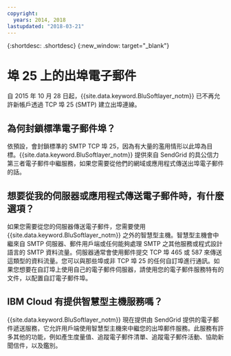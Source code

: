 ```yaml
---
copyright:
  years: 2014, 2018
lastupdated: "2018-03-21"
---
```


{:shortdesc: .shortdesc}
{:new_window: target="_blank"}

# 埠 25 上的出埠電子郵件

自 2015 年 10 月 28 日起，{{site.data.keyword.BluSoftlayer_notm}} 已不再允許新帳戶透過 TCP 埠 25 (SMTP) 建立出埠連線。

## 為何封鎖標準電子郵件埠？

依預設，會封鎖標準的 SMTP TCP 埠 25，因為有大量的濫用情形以此埠為目標。{{site.data.keyword.BluSoftlayer_notm}} 提供來自 SendGrid 的具公信力第三者電子郵件中繼服務，如果您需要從他們的網域或應用程式傳送出埠電子郵件的話。  

## 想要從我的伺服器或應用程式傳送電子郵件時，有什麼選項？

如果您需要從您的伺服器傳送電子郵件，您需要使用 {{site.data.keyword.BluSoftlayer_notm}} 之外的智慧型主機。智慧型主機會中繼來自 SMTP 伺服器、郵件用戶端或任何能夠處理 SMTP 之其他服務或程式設計語言的 SMTP 資料流量。伺服器通常會使用郵件提交 TCP 埠 465 或 587 來傳送這類型的資料流量。您可以與那些埠或非 TCP 埠 25 的任何自訂埠進行通訊。如果您想要在自訂埠上使用自己的電子郵件伺服器，請使用您的電子郵件服務特有的文件，以配置自訂電子郵件埠。

## IBM Cloud 有提供智慧型主機服務嗎？

{{site.data.keyword.BluSoftlayer_notm}} 現在提供由 SendGrid 提供的電子郵件遞送服務，它允許用戶端使用智慧型主機來中繼您的出埠郵件服務。此服務有許多其他的功能，例如產生度量值、追蹤電子郵件清單、追蹤電子郵件活動、協助新聞信件，以及鑑別。
